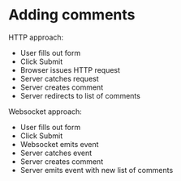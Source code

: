 # Adding comments

HTTP approach:

* User fills out form
* Click Submit
* Browser issues HTTP request
* Server catches request
* Server creates comment
* Server redirects to list of comments

Websocket approach:

* User fills out form
* Click Submit
* Websocket emits event
* Server catches event
* Server creates comment
* Server emits event with new list of comments
